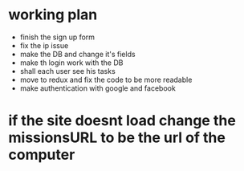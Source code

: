 #  working plan
 
  * finish the sign up form
  * fix the ip issue
  * make the DB and change it's fields 
  * make th login work with the DB
  * shall each user see his tasks 
  * move to redux and fix the code to be more readable
  * make authentication with google and facebook
# if the site doesnt load change the missionsURL to be the url of the computer
